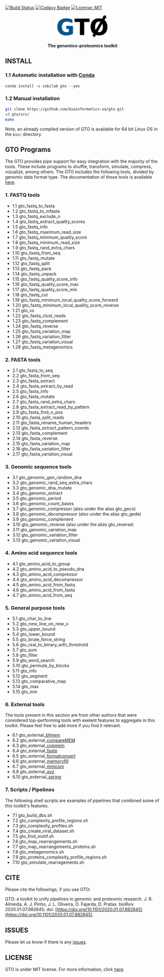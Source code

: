[![Build Status](https://travis-ci.org/cobilab/gto.svg?branch=master)](https://travis-ci.org/cobilab/gto)
[![Codacy Badge](https://api.codacy.com/project/badge/Grade/53c822299f6841fbb7680d065be5b796)](https://www.codacy.com/app/pratas/GTO?utm_source=github.com&amp;utm_medium=referral&amp;utm_content=pratas/GTO&amp;utm_campaign=Badge_Grade)
[![License: MIT](https://img.shields.io/github/license/mashape/apistatus.svg)](LICENSE)

<p align="center"><img src="imgs/logo.png"
alt="GTO" height="76" border="0" /></p>

<p align="center"><b>The genomics-proteomics toolkit</b></p>

## INSTALL

### 1.1 Automatic installation with [Conda](https://conda.io/miniconda) ###

```
conda install -c cobilab gto --yes
```

### 1.2 Manual installation ###

```bash
git clone https://github.com/bioinformatics-ua/gto.git
cd gto/src/
make
```
Note, an already compiled version of GTO is available for 64 bit Linux OS in
the `bin/` directory.

## GTO Programs

The GTO provides pipe support for easy integration with the majority of the tools. These include programs to shuffle, transform, simulate, compress, vizualize, among others. The GTO includes the following tools, divided by genomic data format type. The documentation of those tools is available 
[here](https://github.com/cobilab/gto/blob/master/manual/manual.pdf).

### 1. FASTQ tools


- 1.1 gto_fastq_to_fasta
- 1.2 gto_fastq_to_mfasta
- 1.3 gto_fastq_exclude_n
- 1.4 gto_fastq_extract_quality_scores
- 1.5 gto_fastq_info
- 1.6 gto_fastq_maximum_read_size
- 1.7 gto_fastq_minimum_quality_score
- 1.8 gto_fastq_minimum_read_size
- 1.9 gto_fastq_rand_extra_chars
- 1.10 gto_fastq_from_seq
- 1.11 gto_fastq_mutate
- 1.12 gto_fastq_split
- 1.13 gto_fastq_pack
- 1.14 gto_fastq_unpack
- 1.15 gto_fastq_quality_score_info
- 1.16 gto_fastq_quality_score_max
- 1.17 gto_fastq_quality_score_min
- 1.18 gto_fastq_cut
- 1.19 gto_fastq_minimum_local_quality_score_forward
- 1.20 gto_fastq_minimum_local_quality_score_reverse
- 1.21 gto_xs
- 1.22 gto_fastq_clust_reads
- 1.23 gto_fastq_complement
- 1.24 gto_fastq_reverse
- 1.25 gto_fastq_variation_map
- 1.26 gto_fastq_variation_filter
- 1.27 gto_fastq_variation_visual
- 1.28 gto_fastq_metagenomics


### 2. FASTA tools


- 2.1 gto_fasta_to_seq
- 2.2 gto_fasta_from_seq
- 2.3 gto_fasta_extract
- 2.4 gto_fasta_extract_by_read
- 2.5 gto_fasta_info
- 2.6 gto_fasta_mutate
- 2.7 gto_fasta_rand_extra_chars
- 2.8 gto_fasta_extract_read_by_pattern
- 2.9 gto_fasta_find_n_pos
- 2.10 gto_fasta_split_reads
- 2.11 gto_fasta_rename_human_headers
- 2.12 gto_fasta_extract_pattern_coords
- 2.13 gto_fasta_complement
- 2.14 gto_fasta_reverse
- 2.15 gto_fasta_variation_map
- 2.16 gto_fasta_variation_filter
- 2.17 gto_fasta_variation_visual


### 3. Genomic sequence tools


- 3.1 gto_genomic_gen_random_dna
- 3.2 gto_genomic_rand_seq_extra_chars
- 3.3 gto_genomic_dna_mutate
- 3.4 gto_genomic_extract
- 3.5 gto_genomic_period
- 3.6 gto_genomic_count_bases
- 3.7 gto_genomic_compressor (also under the alias gto_geco)
- 3.8 gto_genomic_decompressor (also under the alias gto_gede)
- 3.9 gto_genomic_complement
- 3.10 gto_genomic_reverse (also under the alias gto_reverse)
- 3.11 gto_genomic_variation_map
- 3.12 gto_genomic_variation_filter
- 3.13 gto_genomic_variation_visual


### 4. Amino acid sequence tools


- 4.1 gto_amino_acid_to_group
- 4.2 gto_amino_acid_to_pseudo_dna
- 4.3 gto_amino_acid_compressor
- 4.4 gto_amino_acid_decompressor
- 4.5 gto_amino_acid_from_fastq
- 4.6 gto_amino_acid_from_fasta
- 4.7 gto_amino_acid_from_seq



### 5. General purpose tools


- 5.1 gto_char_to_line
- 5.2 gto_new_line_on_new_x
- 5.3 gto_upper_bound
- 5.4 gto_lower_bound
- 5.5 gto_brute_force_string
- 5.6 gto_real_to_binary_with_threshold
- 5.7 gto_sum
- 5.8 gto_filter
- 5.9 gto_word_search
- 5.10 gto_permute_by_blocks
- 5.11 gto_info
- 5.12 gto_segment
- 5.13 gto_comparative_map
- 5.14 gto_max
- 5.15 gto_min


### 6. External tools

The tools present in this section are from other authors that were considered top-performing tools with exelent features to aggregate in this toolkit. Please feel free to add more if you find it relevant.

- 6.1 gto_external_[bfmem](https://github.com/yuansliu/bfMEM)
- 6.2 gto_external_[compareMEM](https://github.com/yuansliu/bfMEM)
- 6.3 gto_external_[copmem](https://github.com/wbieniec/copmem)
- 6.4 gto_external_[fastp](https://github.com/OpenGene/fastp)
- 6.5 gto_external_[formatconvert](https://github.com/yuansliu/bfMEM)
- 6.6 gto_external_[memoryfill](https://github.com/wbieniec/copmem)
- 6.7 gto_external_[minicom](https://github.com/yuansliu/minicom)
- 6.8 gto_external_[qvz](https://github.com/mikelhernaez/qvz)
- 6.10 gto_external_[spring](https://github.com/shubhamchandak94/Spring)


### 7. Scripts / Pipelines

The following shell scripts are examples of pipelines that combined some of this toolkit's features.

- 7.1 gto_build_dbs.sh
- 7.2 gto_complexity_profile_regions.sh
- 7.3 gto_complexity_profiles.sh
- 7.4 gto_create_viral_dataset.sh
- 7.5 gto_find_motif.sh
- 7.6 gto_map_rearrangements.sh
- 7.7 gto_map_rearrangements_proteins.sh
- 7.8 gto_metagenomics.sh
- 7.9 gto_proteins_complexity_profile_regions.sh
- 7.10 gto_simulate_rearragements.sh


## CITE
Please cite the followings, if you use GTO:

GTO: a toolkit to unify pipelines in genomic and proteomic research. J. R. Almeida, A. J. Pinho, J. L. Oliveira, O. Fajarda, D. Pratas. bioRxiv 2020.01.07.882845; doi: [https://doi.org/10.1101/2020.01.07.882845](https://doi.org/10.1101/2020.01.07.882845).

## ISSUES
Please let us know if there is any
[issues](https://github.com/bioinformatics-ua/gto/issues).

## LICENSE
GTO is under MIT license. For more information, click
[here](https://opensource.org/licenses/MIT).
